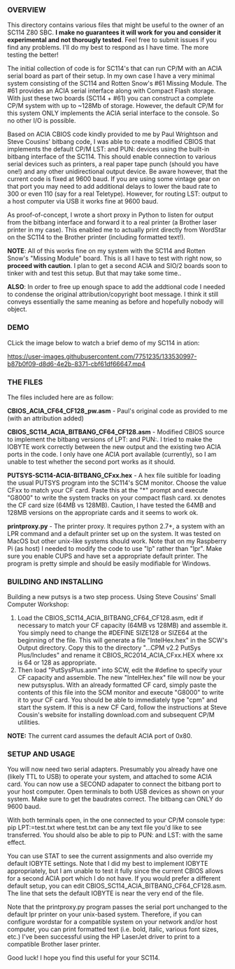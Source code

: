 ### OVERVIEW

This directory contains various files that might be useful to the owner of an SC114 Z80 SBC. **I make no guarantees it will work for you and consider it experimental and not thorougly tested**. Feel free to submit issues if you find any problems. I'll do my best to respond as I have time. The more testing the better!

The initial collection of code is for SC114's that can run CP/M with an ACIA serial board as part
of their setup. In my own case I have a very minimal system consisting of the SC114 and Rotten Snow's #61 Missing Module. The #61
provides an ACIA serial interface along with Compact Flash storage. With just these two boards (SC114 + #61) you can construct
a complete CP/M system with up to ~128Mb of storage. However, the default CP/M for this system ONLY implements the ACIA serial
interface to the console. So no other I/O is possible.

Based on ACIA CBIOS code kindly provided to me by Paul Wrightson and Steve Cousins' bitbang code, I was able to create a modified CBIOS that implements the default CP/M LST: and PUN: devices using the built-in bitbang interface of the SC114. This should enable connection to various serial devices such as printers, a real paper tape punch (should you have one!) and any other unidirectional output device. Be aware however, that the current code is fixed at 9600 baud. If you are using some vintage gear on that port you may need to add additional delays to lower the baud rate to 300 or even 110 (say for a real Teletype). However, for routing LST: output to a host computer via USB it works fine at 9600 baud.

As proof-of-concept, I wrote a short proxy in Python to listen for output from the bitbang interface and forward it to a real printer (a Brother laser printer in my case). This enabled me to actually print directly from WordStar on the SC114 to the Brother printer (including formatted text!).

**NOTE**: All of this works fine on my system with the SC114 and Rotten Snow's "Missing Module" board. This is all I have to test with right now, so **proceed with caution**. I plan to get a second ACIA and SIO/2 boards soon to tinker with and test this setup. But that may take some time..

**ALSO**: In order to free up enough space to add the addtional code I needed to condense the original attribution/copyright boot message. I think it still conveys essentially the same meaning as before and hopefully nobody will object.

### DEMO

CLick the image below to watch a brief demo of my SC114 in ation:

https://user-images.githubusercontent.com/7751235/133530997-b87b0f09-d8d6-4e2b-8371-cbf61df66647.mp4

### THE FILES

The files included here are as follow:

**CBIOS_ACIA_CF64_CF128_pw.asm** - Paul's original code as provided to me (with an attribution added)

**CBIOS_SC114_ACIA_BITBANG_CF64_CF128.asm** - Modified CBIOS source to implement the bitbang versions of LPT: and PUN:. I tried to make the IOBYTE work correctly between the new output and the existing two ACIA ports in the code. I only have one ACIA port available (currently), so I am unable to test whether the second port works as it should. 

**PUTSYS-SC114-ACIA-BITBANG_CFxx.hex** - A hex file suitible for loading the usual PUTSYS program into
the SC114's SCM monitor. Choose the value CFxx to match your CF card. Paste this at the "\*" prompt and execute "G8000" to write the
system tracks on your compact flash card. xx denotes the CF card size (64MB vs 128MB). Caution, I have tested the 64MB and 128MB versions on the appropriate cards and it seems to work ok.

**printproxy.py** - The printer proxy. It requires python 2.7+, a system with an LPR command and a
default printer set up on the system. It was tested on MacOS but other unix-like systems should work. Note that on my Raspberry Pi (as host) I needed to modify the code to use "lp" rather than "lpr". Make sure you enable CUPS and have set a appropriate default printer. The program is pretty simple and should be easily modifiable for Windows.

### BUILDING AND INSTALLING

Building a new putsys is a two step process. Using Steve Cousins' Small Computer Workshop:
1. Load the CBIOS_SC114_ACIA_BITBANG_CF64_CF128.asm, edit if necessary to match your CF capacity (64MB vs 128MB) and assemble it. You simply need to change the #DEFINE SIZE128 or SIZE64 at the beginning of the file. This will generate a file "IntelHex.hex" in the SCW's Output directory. Copy this to the directory "...CPM v2.2 PutSys Plus/Includes" and rename it CBIOS_RC2014_ACIA_CFxx.HEX where xx is 64 or 128 as appropriate.
2.  Then load "PutSysPlus.asm" into SCW, edit the #define to specify your CF capacity and assemble. The new "IntelHex.hex" file will now be your new putsysplus. With an already formatted CF card, simply paste the contents of this file into the SCM monitor and execute "G8000" to write it to your CF card. You should be able to immediately type "cpm" and start the system. If this is a new CF Card, follow the instructions at Steve Cousin's website for installing download.com and subsequent CP/M utilities.

**NOTE:** The current card assumes the default ACIA port of 0x80.

### SETUP AND USAGE

You will now need two serial adapters. Presumably you already have one (likely TTL to USB) to operate your system, and attached to some ACIA card. You can now use a SECOND adapater to connect the bitbang port to your host computer. Open terminals to both USB devices as shown on your system. Make sure to get the baudrates correct. The bitbang can ONLY do 9600 baud.

With both terminals open, in the one connected to your CP/M console type:
pip LPT:=test.txt
where test.txt can be any text file you'd like to see transferred. You should also
be able to pip to PUN: and LST: with the same effect.

You can use STAT to see the current assignments and also override my default IOBYTE settings. Note that I did my best to implement IOBYTE appropriately, but I am unable to test it fully since the current CBIOS allows for a second ACIA port which I do not have. If you would prefer a different default setup, you can edit CBIOS_SC114_ACIA_BITBANG_CF64_CF128.asm. The line that sets the default IOBYTE is near the very end of the file.

Note that the printproxy.py program passes the serial port unchanged to the default lpr printer on your unix-based system. Therefore, if you can configure wordstar for a compatible system on your network and/or host computer, you can print formatted text (i.e. bold, italic, various font sizes, etc.) I've been successful using the HP LaserJet driver to print to a compatible Brother laser printer.

Good luck! I hope you find this useful for your SC114.

